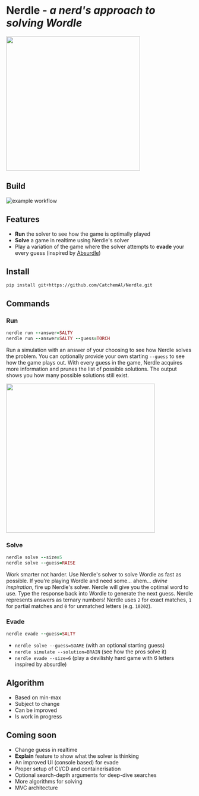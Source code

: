 # Nerdle -  _a nerd's approach to solving Wordle_

<img src="https://github.com/CatchemAl/Nerdle/blob/main/images/Nerdle.png" width="360">

## Build
![example workflow](https://github.com/CatchemAl/Nerdle/actions/workflows/python-app.yml/badge.svg)

## Features
- **Run** the solver to see how the game is optimally played
- **Solve** a game in realtime using Nerdle's solver
- Play a variation of the game where the solver attempts to **evade** your every guess (inspired by [Absurdle](https://qntm.org/files/absurdle/absurdle.html))

## Install
`pip install git+https://github.com/CatchemAl/Nerdle.git`

## Commands
### Run

```ruby
nerdle run --answer=SALTY
nerdle run --answer=SALTY --guess=TORCH
```

Run a simulation with an answer of your choosing to see how Nerdle solves the problem. You can optionally provide your own starting `--guess` to see how the game plays out. With every guess in the game, Nerdle acquires more information and prunes the list of possible solutions. The output shows you how many possible solutions still exist.

<img src="https://github.com/CatchemAl/Nerdle/blob/main/images/Run.png" width="400">

### Solve

```ruby
nerdle solve --size=5
nerdle solve --guess=RAISE
```

Work smarter not harder. Use Nerdle's solver to solve Wordle as fast as possible. If you're playing Wordle and need some... ahem... *divine inspiration*, fire up Nerdle's solver. Nerdle will give you the optimal word to use. Type the response back into Wordle to generate the next guess. Nerdle represents answers as ternary numbers! Nerdle uses `2` for exact matches, `1` for partial matches and `0` for unmatched letters (e.g. `10202`).

### Evade
```ruby
nerdle evade --guess=SALTY
```

- `nerdle solve --guess=SOARE` (with an optional starting guess)
- `nerdle simulate --solution=BRAIN` (see how the pros solve it)
- `nerdle evade --size=6` (play a devilishly hard game with 6 letters inspired by absurdle)

## Algorithm
- Based on min-max
- Subject to change
- Can be improved
- Is work in progress

## Coming soon
- Change guess in realtime
- **Explain** feature to show what the solver is thinking
- An improved UI (console based) for evade
- Proper setup of CI/CD and containerisation
- Optional search-depth arguments for deep-dive searches
- More algorithms for solving
- MVC architecture
